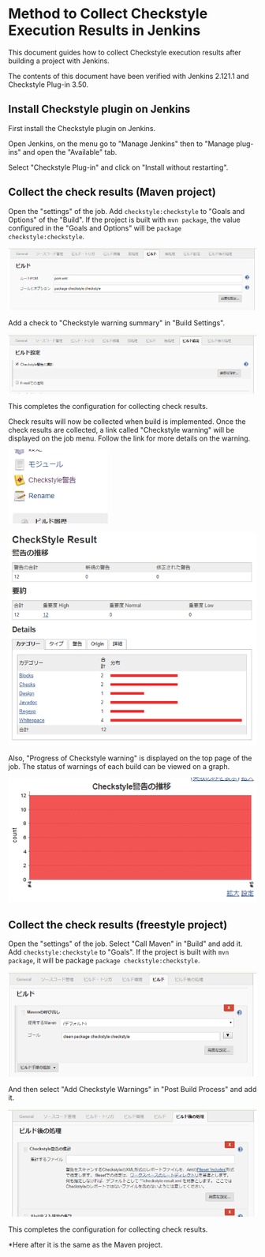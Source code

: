# Method to Collect Checkstyle Execution Results in Jenkins

This document guides how to collect Checkstyle execution results after building a project with Jenkins.

The contents of this document have been verified with Jenkins 2.121.1 and Checkstyle Plug-in 3.50.

## Install Checkstyle plugin on Jenkins

First install the Checkstyle plugin on Jenkins.

Open Jenkins, on the menu go to "Manage Jenkins" then to "Manage plug-ins" and open the "Available" tab.

Select "Checkstyle Plug-in" and click on "Install without restarting".

## Collect the check results (Maven project)

Open the "settings" of the job.
Add `checkstyle:checkstyle` to "Goals and Options" of the "Build".
If the project is built with `mvn package`, the value configured in the "Goals and Options" will be `package checkstyle:checkstyle`. 

![](./assets/jenkins-maven-build.png)

Add a check to "Checkstyle warning summary" in "Build Settings".

![](./assets/jenkins-maven-checkstyle.png)

This completes the configuration for collecting check results.

Check results will now be collected when build is implemented.
Once the check results are collected, a link called "Checkstyle warning" will be displayed on the job menu.
Follow the link for more details on the warning.

![](./assets/jenkins-result-link.png)

![](./assets/jenkins-result-detail.png)

Also, "Progress of Checkstyle warning" is displayed on the top page of the job. 
The status of warnings of each build can be viewed on a graph.

![](./assets/jenkins-result-transition.png)

## Collect the check results (freestyle project)

Open the "settings" of the job.
Select "Call Maven" in "Build" and add it. 
Add `checkstyle:checkstyle` to "Goals".
If the project is built with `mvn package`, it will be package `package checkstyle:checkstyle`.

![](./assets/jenkins-freestyle-build.png)

And then select "Add Checkstyle Warnings" in "Post Build Process" and add it.

![](./assets/jenkins-freestyle-checkstyle.png)

This completes the configuration for collecting check results.

*Here after it is the same as the Maven project.
